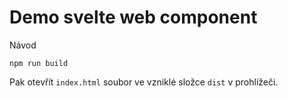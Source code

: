 # Demo svelte web component

Návod

```
npm run build
```

Pak otevřít `index.html` soubor ve vzniklé složce `dist` v prohlížeči.

